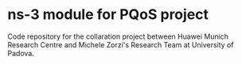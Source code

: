 # ns-3 module for PQoS project #

Code repository for the collaration project between Huawei Munich Research Centre and Michele Zorzi's Research Team at University of Padova.

